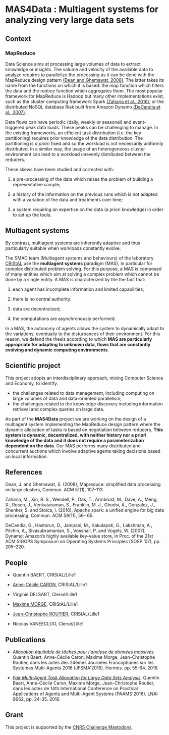# MAS4Data : Multiagent systems for analyzing very large data sets 

## Context 

### MapReduce

Data Science aims at processing large volumes of data to extract
knowledge or insights. The volume and velocity of the available data
to analyze requires to parallelize the processing as it can be done
with the MapReduce design pattern [(Dean and Ghemawat, 2008)](#1). The
latter takes its name from the functions on which it is based: the
*map* function which filters the data and the *reduce* function which
aggregates them. The most popular framework for MapReduce is Hadoop
but many other implementations exist, such as the cluster computing
framework Spark [(Zaharia et al., 2016)](#2), or the distributed NoSQL
database Riak built from Amazon Dynamo [(DeCandia et al., 2007)](#3).

Data flows can have periodic (daily, weekly or seasonal) and
event-triggered peak data loads. These peaks can be challenging to
manage. In the existing frameworks, an efficient task distribution
(i.e. the key partitioning) requires prior knowledge of the data
distribution. The partitioning is *a priori* fixed and so the workload
is not necessarily uniformly distributed. In a similar way, the usage
of an heterogeneous cluster environment can lead to a workload
unevenly distributed between the reducers. 

These skews have been studied and corrected with: 

1. a pre-processing of the data which raises the problem
   of building a representative sample;

2. a history of the information on the previous runs which
is not adapted with a variation of the data and treatments over time;

3. a system requiring an expertise on the data (a priori
knowledge) in order to set up the tools.

## Multiagent systems

By contrast, multiagent
systems are inherently adaptive and thus particularly suitable when
workloads constantly evolve.

The SMAC team (Multiagent systems and behaviours) of the laboratory
[CRIStAL](http://cristal.univ-lille.fr) use the **multiagent systems**
paradigm (MAS), in particular for complex distributed problem
solving. For this purpose, a MAS is composed of many entities which
aim at solving a complex problem which cannot be done by a single
entity. A MAS is characterized by the the fact that:

1. each agent has incomplete information and limited capabilities;

2. there is no central authority;

3. data are decentralized;

4. the computations are asynchronously performed.

In a MAS, the autonomy of agents allows the system to dynamically
adapt to the variations, eventually to the disturbances of their
environment. For this reason, we defend the thesis according to which
**MAS are particularly appropriate for adapting to unknown data, flows
that are constantly evolving and dynamic computing environments**.
    
## Scientific project

This project adopts an interdisciplinary approach, mixing Computer
Science and Economy, to identify:

* the challenges related to data management, including computing on
      large volumes of data and data-oriented parallelism;
* the challenges related to the knowledge discovery including
      information retrieval and complex queries on large data.

As part of the **MAS4Data** project we are working on the design of a
multiagent system implementing the MapReduce design pattern where the
dynamic allocation of tasks is based on negotiation between
reducers. **This system is dynamic, decentralized, with neither
history nor a priori knowledge of the data and it does not require a
parameterization dependent on the data**. Our MAS performs many
distributed and concurrent auctions which involve adaptive agents
taking decisions based on local information.

## References

<a name="1">Dean, J. and Ghemawat, S. (2008)</a>, Mapreduce: simplified data
processing on large clusters, Commun. ACM 51(1), 107–113.

<a name="2">Zaharia, M., Xin, R. S., Wendell, P., Das, T., Armbrust, M., Dave, A.,
Meng, X., Rosen, J., Venkataraman, S., Franklin, M. J., Ghodsi, A.,
Gonzalez, J., Shenker, S. and Stoica, I. (2016)</a>, Apache spark: a
unified engine for big data processing, Commun. ACM 59(11), 56– 65.

<a name="3">DeCandia, G., Hastorun, D., Jampani, M., Kakulapati, G.,
Lakshman, A., Pilchin, A., Sivasubramanian, S., Vosshall, P. and
Vogels, W. (2007)</a>, Dynamo: Amazon’s highly available key-value store,
in Proc. of the 21st ACM SIGOPS Symposium on Operating Systems
Principles (SOSP ’07), pp. 205–220.

## People

* Quentin BAERT, CRIStAL/Lille1 

* [Anne-Cécile CARON](http://www.lifl.fr/~caronc),  CRIStAL/Lille1 

* Virginie DELSART, Clersé/Lille1

* [Maxime MORGE](http://www.lifl.fr/~morge), CRIStAL/Lille1

* [Jean-Christophe ROUTIER](http://www.lifl.fr/~routier), CRIStAL/Lille1

* Nicolas VANEECLOO, Clersé/Lille1

## Publications

- *[Allocation équitable de tâches pour l'analyse de données massives](https://hal.archives-ouvertes.fr/hal-01383096).*
Quentin Baert, Anne-Cécile Caron, Maxime Morge, Jean-Christophe
Routier, dans les actes des 24èmes Journées Francophones sur les
Systèmes Multi-Agents 2016 (JFSMA'2016). Hermès. pp. 55-64. 2016.

- *[Fair Multi-Agent Task Allocation for Large Data Sets Analysis](https://hal.archives-ouvertes.fr/hal-01327522).*
Quentin Baert, Anne-Cécile Caron, Maxime Morge, Jean-Christophe
Routier, dans les actes de 14th International Conference on Practical
Applications of Agents and Multi-Agent Systems (PAAMS'2016). LNAI
9662, pp. 24-35. 2016.

## Grant

This project is supported by the
[CNRS Challenge Mastodons](http://www.cnrs.fr/mi/spip.php?article53).

